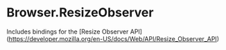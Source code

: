 # Browser.ResizeObserver

Includes bindings for the [Resize Observer API] (https://developer.mozilla.org/en-US/docs/Web/API/Resize_Observer_API)
